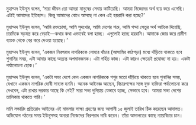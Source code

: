 মুহাম্মদ ইউনূস বলেন, ‘সারা জীবন তো আমরা মানুষের সেবায় কাটিয়েছি। আমরা নিজেদের অর্থ ব্যয় করে এসেছি। এটাই আমাদের ইতিহাস। কিন্তু আমাদের বোধে আসছে না কেন এই হয়রানি করা হচ্ছে?’

মুহাম্মদ ইউনূস বলেন, ‘আমি রক্তচোষা, আমি সুদখোর, আমি দেশের শত্রু, আমি পদ্মা সেতুর অর্থ আটকে দিয়েছি, চারদিকে ষড়যন্ত্র করে বেড়াই—কথার কথা এভাবেই বলা হচ্ছে। এগুলোই হচ্ছে হয়রানি। আমাকে জোর করে গ্রামীণ ব্যাংক থেকে বের করে দেওয়া হয়েছে।’

মুহাম্মদ ইউনূস বলেন, ‘একজন নিরপরাধ নাগরিককে লোহার খাঁচার (আসামির কাঠগড়া) মধ্যে দাঁড়িয়ে থাকতে হবে শুনানির সময়, এটা আমার কাছে অত্যন্ত অপমানজনক। এটা গর্হিত কাজ। এটা কারও ক্ষেত্রেই প্রযোজ্য না হয়। একটা পর্যালোচনা হোক।’

মুহাম্মদ ইউনূস বলেন, ‘একটা সভ্য দেশে কেন একজন নাগরিককে পশুর মতো দাঁড়িয়ে থাকতে হবে শুনানির সময়, যেখানে একজন নাগরিক দোষী সাব্যস্ত হননি। অনেক আইনজ্ঞ আছেন, বিচারপক্ষের সঙ্গে যুক্ত ব্যক্তিরা পর্যালোচনা করে দেখবেন, এটা রাখার দরকার আছে কি নেই? সারা সভ্য দুনিয়ায় যেভাবে হচ্ছে, সেভাবে হবে। আমরা সভ্য দেশের তালিকায় থাকতে পারি।’

মানি লন্ডারিং প্রতিরোধ আইনের এই মামলায় সাক্ষ্য গ্রহণের জন্য আগামী ১৫ জুলাই তারিখ ঠিক করেছেন আদালত। অভিযোগ গঠনের সময় ইউনূসসহ অন্যরা নিজেদের নিরপরাধ দাবি করেন। তাঁরা আদালতের কাছে ন্যায়বিচার চান।
